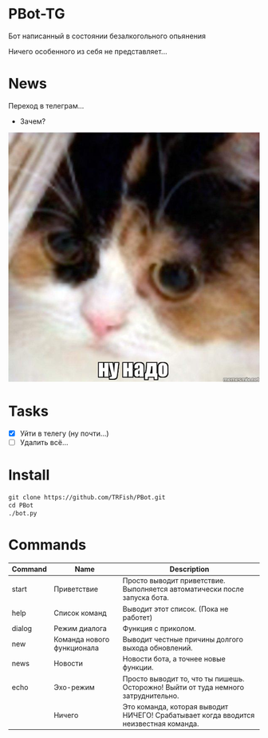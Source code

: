 # PBot-TG

Бот написанный в состоянии безалкогольного опьянения

Ничего особенного из себя не представляет...

# News

Переход в телеграм...

- Зачем?

![Надо](nado.jpg "Nado")

# Tasks

- [x] Уйти в телегу (ну почти...)
- [ ] Удалить всё...

# Install

	git clone https://github.com/TRFish/PBot.git
	cd PBot
	./bot.py

# Commands

| Command | Name                       | Description                                                                          |
| ------- | -------------------------- | ------------------------------------------------------------------------------------ |
| start   | Приветствие                | Просто выводит приветствие. Выполняется автоматически после запуска бота.            |
| help    | Список команд              | Выводит этот список. (Пока не работет)                                               |
| dialog  | Режим диалога              | Функция с приколом.                                                                  |
| new     | Команда нового функционала | Выводит честные причины долгого выхода обновлений.                                   |
| news    | Новости                    | Новости бота, а точнее новые функции.                                                |
| echo    | Эхо-режим                  | Просто выводит то, что ты пишешь. Осторожно! Выйти от туда немного затруднительно.   |
|         | Ничего                     | Это команда, которая выводит НИЧЕГО! Срабатывает когда вводится неизвестная команда. |
